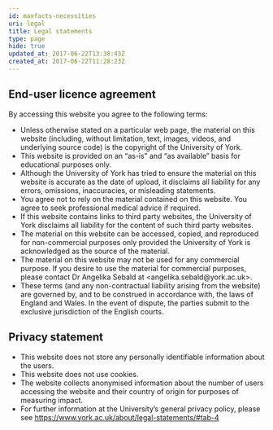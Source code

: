 ```yaml
---
id: maxfacts-necessities
uri: legal
title: Legal statements
type: page
hide: true
updated_at: 2017-06-22T13:38:43Z
created_at: 2017-06-22T11:28:23Z
---
```


<h2>End-user licence agreement</h2>
<p>By accessing this website you agree to the following terms:</p>
<ul>
    <li>Unless otherwise stated on a particular web page, the material
        on this website (including, without limitation, text,
        images, videos, and underlying source code) is the copyright
        of the University of York.</li>
    <li>This website is provided on an “as-is” and “as available”
        basis for educational purposes only.</li>
    <li>Although the University of York has tried to ensure the material
        on this website is accurate as the date of upload, it
        disclaims all liability for any errors, omissions, inaccuracies,
        or misleading statements.</li>
    <li>You agree not to rely on the material contained on this website.
        You agree to seek professional medical advice if required.</li>
    <li>If this website contains links to third party websites, the
        University of York disclaims all liability for the content
        of such third party websites.</li>
    <li>The material on this website can be accessed, copied, and
        reproduced for non-commercial purposes only provided
        the University of York is acknowledged as the source
        of the material.</li>
    <li>The material on this website may not be used for any commercial
        purpose. If you desire to use the material for commercial
        purposes, please contact Dr Angelika Sebald at &lt;angelika.sebald@york.ac.uk&gt;.</li>
    <li>These terms (and any non-contractual liability arising from
        the website) are governed by, and to be construed in
        accordance with, the laws of England and Wales. In the
        event of dispute, the parties submit to the exclusive
        jurisdiction of the English courts.</li>
</ul>
<h2>Privacy statement</h2>
<ul>
    <li>This website does not store any personally identifiable information
        about the users.</li>
    <li>This website does not use cookies.</li>
    <li>The website collects anonymised information about the number
        of users accessing the website and their country of origin
        for purposes of measuring impact.</li>
    <li>For further information at the University’s general privacy
        policy, please see <a href="https://www.york.ac.uk/about/legal-statements/#tab-4">https://www.york.ac.uk/about/legal-statements/#tab-4</a></li>
</ul>

